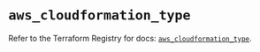 # `aws_cloudformation_type`

Refer to the Terraform Registry for docs: [`aws_cloudformation_type`](https://registry.terraform.io/providers/hashicorp/aws/6.13.0/docs/resources/cloudformation_type).
